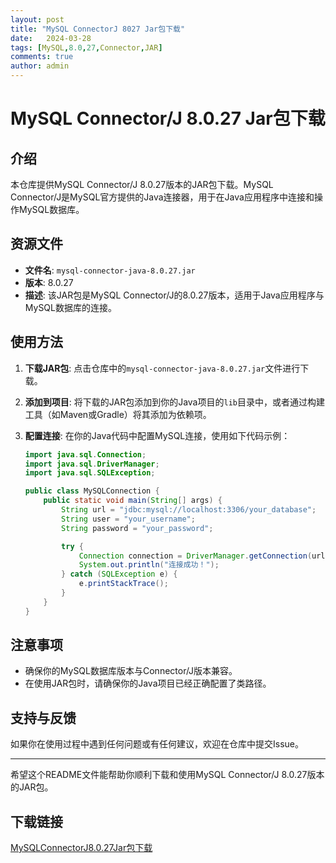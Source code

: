 ```yaml
---
layout: post
title: "MySQL ConnectorJ 8027 Jar包下载"
date:   2024-03-28
tags: [MySQL,8.0,27,Connector,JAR]
comments: true
author: admin
---
```

# MySQL Connector/J 8.0.27 Jar包下载

## 介绍

本仓库提供MySQL Connector/J 8.0.27版本的JAR包下载。MySQL Connector/J是MySQL官方提供的Java连接器，用于在Java应用程序中连接和操作MySQL数据库。

## 资源文件

- **文件名**: `mysql-connector-java-8.0.27.jar`
- **版本**: 8.0.27
- **描述**: 该JAR包是MySQL Connector/J的8.0.27版本，适用于Java应用程序与MySQL数据库的连接。

## 使用方法

1. **下载JAR包**: 点击仓库中的`mysql-connector-java-8.0.27.jar`文件进行下载。
2. **添加到项目**: 将下载的JAR包添加到你的Java项目的`lib`目录中，或者通过构建工具（如Maven或Gradle）将其添加为依赖项。
3. **配置连接**: 在你的Java代码中配置MySQL连接，使用如下代码示例：

   ```java
   import java.sql.Connection;
   import java.sql.DriverManager;
   import java.sql.SQLException;

   public class MySQLConnection {
       public static void main(String[] args) {
           String url = "jdbc:mysql://localhost:3306/your_database";
           String user = "your_username";
           String password = "your_password";

           try {
               Connection connection = DriverManager.getConnection(url, user, password);
               System.out.println("连接成功！");
           } catch (SQLException e) {
               e.printStackTrace();
           }
       }
   }
   ```

## 注意事项

- 确保你的MySQL数据库版本与Connector/J版本兼容。
- 在使用JAR包时，请确保你的Java项目已经正确配置了类路径。

## 支持与反馈

如果你在使用过程中遇到任何问题或有任何建议，欢迎在仓库中提交Issue。

---

希望这个README文件能帮助你顺利下载和使用MySQL Connector/J 8.0.27版本的JAR包。

## 下载链接

[MySQLConnectorJ8.0.27Jar包下载](https://pan.quark.cn/s/ba4492452721)